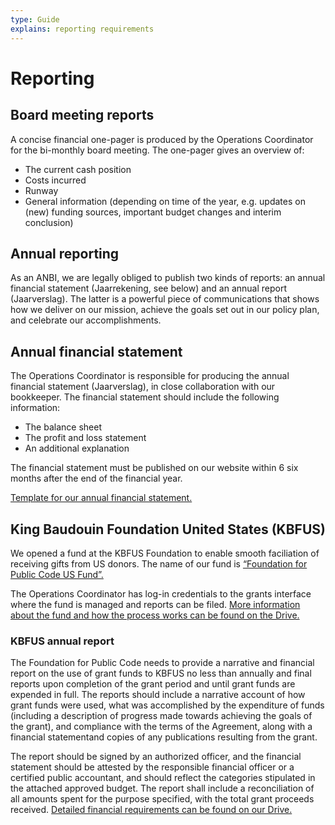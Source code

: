 ```yaml
---
type: Guide
explains: reporting requirements
---
```


# Reporting

## Board meeting reports

A concise financial one-pager is produced by the Operations Coordinator for the bi-monthly board meeting. The one-pager gives an overview of:

* The current cash position
* Costs incurred
* Runway
* General information (depending on time of the year, e.g. updates on (new) funding sources, important budget changes and interim conclusion)

## Annual reporting

As an ANBI, we are legally obliged to publish two kinds of reports: an annual financial statement (Jaarrekening, see below) and an annual report (Jaarverslag). The latter is a powerful piece of communications that shows how we deliver on our mission, achieve the goals set out in our policy plan, and celebrate our accomplishments.

## Annual financial statement

The Operations Coordinator is responsible for producing the annual financial statement (Jaarverslag), in close collaboration with our bookkeeper. The financial statement should include the following information:

* The balance sheet
* The profit and loss statement
* An additional explanation

The financial statement must be published on our website within 6 six months after the end of the financial year.

[Template for our annual financial statement.](https://drive.google.com/drive/folders/1eeW-cCescwdGoxuCKwB4oMlhE5512Qu_)

## King Baudouin Foundation United States (KBFUS)


We opened a fund at the KBFUS Foundation to enable smooth faciliation of receiving gifts from US donors. The name of our fund is [“Foundation for Public Code US Fund”.](https://kbfus.networkforgood.com/projects/52915-p-kbfus-funds-foundation-for-public-code-nl)

The Operations Coordinator has log-in credentials to the grants interface where the fund is managed and reports can be filed. [More information about the fund and how the process works can be found on the Drive.](https://drive.google.com/drive/folders/1hv1XKbA6y8XYO9KqbKo5-TFlFxRROn0R)

### KBFUS annual report

The Foundation for Public Code needs to provide a narrative and financial report on the use of grant funds to KBFUS no less than annually and final reports upon completion of the grant period and until grant funds are expended in full. The reports should include a narrative account of how grant funds were used, what was accomplished by the expenditure of funds (including a description of progress made towards achieving the goals of the grant), and compliance with the terms of the Agreement, along with a financial statementand copies of any publications resulting from the grant.

The report should be signed by an authorized officer, and the financial statement should be attested by the responsible financial officer or a certified public accountant, and should reflect the categories stipulated in the attached approved budget. The report shall include a reconciliation of all amounts spent for the purpose specified, with the total grant proceeds received. [Detailed financial requirements can be found on our Drive.](https://drive.google.com/drive/folders/1Tv5j1vfn2MhDc2DtDmKCyQrrfkh2CJTj)
